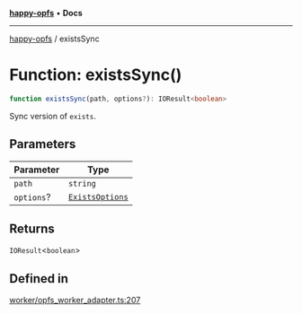 [**happy-opfs**](../README.md) • **Docs**

***

[happy-opfs](../README.md) / existsSync

# Function: existsSync()

```ts
function existsSync(path, options?): IOResult<boolean>
```

Sync version of `exists`.

## Parameters

| Parameter | Type |
| ------ | ------ |
| `path` | `string` |
| `options`? | [`ExistsOptions`](../interfaces/ExistsOptions.md) |

## Returns

`IOResult`\<`boolean`\>

## Defined in

[worker/opfs\_worker\_adapter.ts:207](https://github.com/JiangJie/happy-opfs/blob/41bfb9280ee562c4a8708809308f96d116edb112/src/worker/opfs_worker_adapter.ts#L207)
